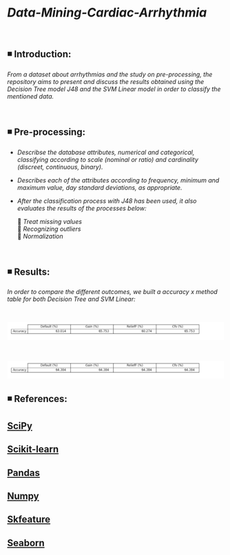 # ***Data-Mining-Cardiac-Arrhythmia***

<br>

## **◾ Introduction:**

*From a dataset about arrhythmias and the study on pre-processing, the repository aims to present and discuss the results obtained using the Decision Tree model J48 and the SVM Linear model in order to classify the mentioned data.*

<br>

## **◾ Pre-processing:**

- *Describse the database attributes, numerical and categorical, classifying according to scale (nominal or ratio) and cardinality (discreet, continuous, binary).*
- *Describes each of the attributes according to frequency, minimum and maximum value, day standard deviations, as appropriate.*
- *After the classification process with J48 has been used, it also evaluates the results of the processes below:* <br>

  🔸   *Treat missing values* <br>
  🔸   *Recognizing outliers* <br>
  🔸   *Normalization* <br>

<br>

## **◾ Results:**

*In order to compare the different outcomes, we built a accuracy x method table for both Decision Tree and SVM Linear:*

<br>

![Table1](Images/tableDTC.png)

<br>

![Table2](Images/tableSVMLinear.png)

## **◾ References:** <br>

## **[SciPy](https://docs.scipy.org/doc/scipy/)**

## **[Scikit-learn](https://scikit-learn.org/stable/)**

## **[Pandas](https://pandas.pydata.org/docs/)**
 
## **[Numpy](https://numpy.org/doc/)**

## **[Skfeature](https://jundongl.github.io/scikit-feature/html/skfeature.html)**

## **[Seaborn](https://seaborn.pydata.org/)**

  
